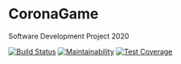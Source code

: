 # CoronaGame
Software Development Project 2020

<!--Badges-->
[![Build Status](https://travis-ci.org/TheBlueHawk/CoronaGame.svg?branch=master)](https://travis-ci.org/TheBlueHawk/CoronaGame)
[![Maintainability](https://api.codeclimate.com/v1/badges/d49d2819e738542b15de/maintainability)](https://codeclimate.com/github/TheBlueHawk/CoronaGame/maintainability)
[![Test Coverage](https://api.codeclimate.com/v1/badges/d49d2819e738542b15de/test_coverage)](https://codeclimate.com/github/TheBlueHawk/CoronaGame/test_coverage)